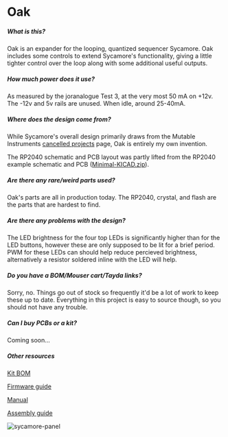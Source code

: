 # Oak

##### What is this?

Oak is an expander for the looping, quantized sequencer Sycamore. Oak includes some controls to extend Sycamore's functionality, giving a little tighter control over the loop along with some additional useful outputs.

##### How much power does it use?

As measured by the joranalogue Test 3, at the very most 50 mA on +12v. The -12v and 5v rails are unused. When idle, around 25-40mA.

##### Where does the design come from?

While Sycamore's overall design primarily draws from the Mutable Instruments [cancelled projects](https://pichenettes.github.io/mutable-instruments-documentation/trivia_and_history/cancelled_projects/) page, Oak is entirely my own invention.

The RP2040 schematic and PCB layout was partly lifted from the RP2040 example schematic and PCB ([Minimal-KICAD.zip](https://datasheets.raspberrypi.com/rp2040/Minimal-KiCAD.zip)).

##### Are there any rare/weird parts used?

Oak's parts are all in production today. The RP2040, crystal, and flash are the parts that are hardest to find.

##### Are there any problems with the design?

The LED brightness for the four top LEDs is significantly higher than for the LED buttons, however these are only supposed to be lit for a brief period. PWM for these LEDs can should help reduce percieved brightness, alternatively a resistor soldered inline with the LED will help.

##### Do you have a BOM/Mouser cart/Tayda links?

Sorry, no. Things go out of stock so frequently it'd be a lot of work to keep these up to date. Everything in this project is easy to source though, so you should not have any trouble.

##### Can I buy PCBs or a kit?

Coming soon...

##### Other resources

[Kit BOM](BOM.md)

[Firmware guide](FIRMWARE.md)

[Manual](MANUAL.md)

[Assembly guide](ASSEMBLY.md)

![sycamore-panel](images/panel.png)